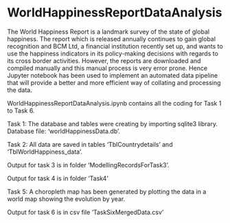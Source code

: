 # WorldHappinessReportDataAnalysis
The World Happiness Report is a landmark survey of the state of global happiness. The report which is released annually continues to gain global recognition and BCM Ltd, a financial institution recently set up, and wants to use the happiness indicators in its policy-making decisions with regards to its cross border activities. 
However, the reports are downloaded and compiled manually and this manual process is very error prone.
Hence Jupyter notebook has been used to implement an automated data pipeline that will provide a better and more efficient way of collating and processing the data.

WorldHappinessReportDataAnalysis.ipynb contains all the coding for Task 1 to Task 6.

Task 1:
The database and tables were creating by importing sqlite3 library.
Database file: ‘worldHappinessData.db’.

Task 2:
All data are saved in tables ‘TblCountrydetails’ and ‘TblWorldHappiness_data’.

Output for task 3 is in folder ‘ModellingRecordsForTask3’.

Output for task 4 is in folder ‘Task4’

Task 5:
A choropleth map has been generated by plotting the data in a world map showing the evolution by year.

Output for task 6 is in csv file ‘TaskSixMergedData.csv’
